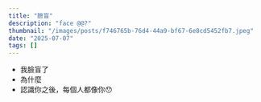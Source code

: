 ```yaml
---
title: "臉盲"
description: "face @@?"
thumbnail: "/images/posts/f746765b-76d4-44a9-bf67-6e8cd5452fb7.jpeg"
date: "2025-07-07"
tags: []
---
```

- 我臉盲了
- 為什麼
- 認識你之後，每個人都像你😯
